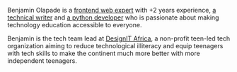 Benjamin Olapade is a [frontend web expert](http://benjaminolapade.netlify.app) with +2 years experience, [a technical writer](https://hashnode.com/@Oracle) and [a python developer](#) who is passionate about making technology education accessible to everyone.


Benjamin is the tech team lead at [DesignIT Africa](https://designitafrica.org/), a non-profit teen-led tech organization aiming to reduce technological illiteracy and equip teenagers with tech skills to make the continent much more better with more independent teenagers.
